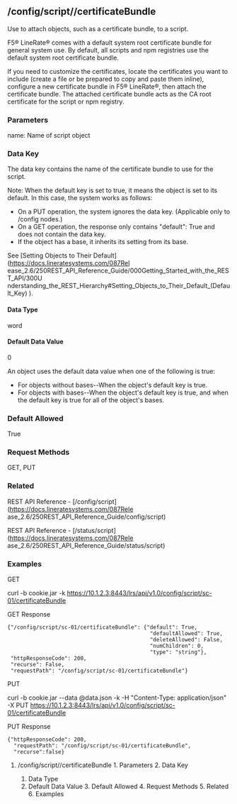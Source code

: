 ## /config/script/<name>/certificateBundle

Use to attach objects, such as a certificate bundle, to a script.

F5® LineRate® comes with a default system root certificate bundle for general
system use. By default, all scripts and npm registries use the default system
root certificate bundle.

If you need to customize the certificates, locate the certificates you want to
include (create a file or be prepared to copy and paste them inline),
configure a new certificate bundle in F5® LineRate®, then attach the
certificate bundle. The attached certificate bundle acts as the CA root
certificate for the script or npm registry.

### Parameters

name: Name of script object

### Data Key

The data key contains the name of the certificate bundle to use for the
script.

Note: When the default key is set to true, it means the object is set to its
default. In this case, the system works as follows:

  * On a PUT operation, the system ignores the data key. (Applicable only to /config nodes.)
  * On a GET operation, the response only contains "default": True and does not contain the data key.
  * If the object has a base, it inherits its setting from its base.

See [Setting Objects to Their Default](https://docs.lineratesystems.com/087Rel
ease_2.6/250REST_API_Reference_Guide/000Getting_Started_with_the_REST_API/300U
nderstanding_the_REST_Hierarchy#Setting_Objects_to_Their_Default_(Default_Key)
).

#### Data Type

word

#### Default Data Value

0

An object uses the default data value when one of the following is true:

  * For objects without bases--When the object's default key is true.
  * For objects with bases--When the object's default key is true, and when the default key is true for all of the object's bases.

### Default Allowed

True

### Request Methods

GET, PUT

### Related

REST API Reference - [/config/script](https://docs.lineratesystems.com/087Rele
ase_2.6/250REST_API_Reference_Guide/config/script)

REST API Reference - [/status/script](https://docs.lineratesystems.com/087Rele
ase_2.6/250REST_API_Reference_Guide/status/script)

### Examples

GET

curl -b cookie.jar -k
https://10.1.2.3:8443/lrs/api/v1.0/config/script/sc-01/certificateBundle

GET Response

    
    
    {"/config/script/sc-01/certificateBundle": {"default": True,
                                                 "defaultAllowed": True,
                                                 "deleteAllowed": False,
                                                 "numChildren": 0,
                                                 "type": "string"},
     "httpResponseCode": 200,
     "recurse": False,
     "requestPath": "/config/script/sc-01/certificateBundle"}
    

PUT

curl -b cookie.jar --data @data.json -k -H "Content-Type: application/json" -X
PUT https://10.1.2.3:8443/lrs/api/v1.0/config/script/sc-01/certificateBundle

PUT Response

    
    
    {"httpResponseCode": 200,
      "requestPath": "/config/script/sc-01/certificateBundle",
      "recurse":false}

  1. /config/script/<name>/certificateBundle
    1. Parameters
    2. Data Key
      1. Data Type
      2. Default Data Value
    3. Default Allowed
    4. Request Methods
    5. Related
    6. Examples

